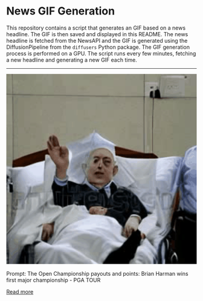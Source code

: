 # News GIF Generation
This repository contains a script that generates an GIF based on a news headline. The GIF is then saved and displayed in this README.
The news headline is fetched from the NewsAPI and the GIF is generated using the DiffusionPipeline from the `diffusers` Python package. The GIF generation process is performed on a GPU.
The script runs every few minutes, fetching a new headline and generating a new GIF each time.

---

![Generated GIF](output.gif?raw=true&v=1690283122)

Prompt: The Open Championship payouts and points: Brian Harman wins first major championship - PGA TOUR

[Read more](https://www.pgatour.com/article/news/betting-dfs/2023/07/23/the-open-championship-payouts-and-points-brian-harman-royal-liverpool)